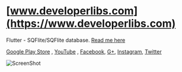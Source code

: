 # [www.developerlibs.com](https://www.developerlibs.com)

Flutter - SQFlite/SQFlite database.  [Read me here](https://www.developerlibs.com/2018/07/flutter-sqlite-database-example.html)

[Google Play Store](https://play.google.com/store/apps/details?id=com.devlibs.developerlibs) ,
[YouTube](https://youtu.be/D9jUX1JB1is) ,
[Facebook](https://www.facebook.com/developerlibs), 
[G+](https://plus.google.com/109457600203481575432),
[Instagram](https://www.instagram.com/developerlibs/), 
[Twitter](https://twitter.com/LibsDeveloper)


![ScreenShot](https://github.com/DeveloperLibs/flutter_database/blob/master/screen/Databasegif.gif)

